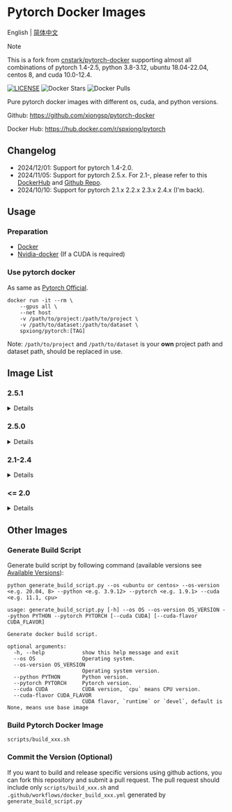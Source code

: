 # Pytorch Docker Images

English | [简体中文](README_CN.md)

[DockerHub]: https://hub.docker.com/r/spxiong/pytorch

> [!NOTE]
> This is a fork from [cnstark/pytorch-docker](https://github.com/cnstark/pytorch-docker) supporting almost all combinations of pytorch 1.4-2.5, python 3.8-3.12, ubuntu 18.04-22.04, centos 8, and cuda 10.0-12.4.

[![LICENSE](https://img.shields.io/github/license/xiongsp/pytorch-docker.svg)](https://github.com/xiongsp/pytorch-docker/blob/master/LICENSE)
![Docker Stars](https://img.shields.io/docker/stars/spxiong/pytorch?logo=docker)
![Docker Pulls](https://img.shields.io/docker/pulls/spxiong/pytorch?logo=docker)

Pure pytorch docker images with different os, cuda, and python versions.

Github: https://github.com/xiongsp/pytorch-docker

Docker Hub: https://hub.docker.com/r/spxiong/pytorch

## Changelog

* 2024/12/01: Support for pytorch 1.4-2.0.
* 2024/11/05: Support for pytorch 2.5.x. For 2.1-, please refer to this [DockerHub](https://hub.docker.com/r/cnstark/pytorch) and [Github Repo](https://github.com/cnstark/pytorch-docker).
* 2024/10/10: Support for pytorch 2.1.x 2.2.x 2.3.x 2.4.x (I'm back).

## Usage

### Preparation

* [Docker](https://docs.docker.com/engine/install/)
* [Nvidia-docker](https://docs.nvidia.com/datacenter/cloud-native/container-toolkit/overview.html) (If a CUDA is required)

### Use pytorch docker

As same as [Pytorch Official](https://github.com/pytorch/pytorch#docker-image).

```shell
docker run -it --rm \
    --gpus all \
    --net host
    -v /path/to/project:/path/to/project \
    -v /path/to/dataset:/path/to/dataset \
    spxiong/pytorch:[TAG]
```

Note: `/path/to/project` and `/path/to/dataset` is your **own** project path and dataset path, should be replaced in use.

## Image List 

<!-- Pytorch versions -->
[pytorch2.5.1]: https://img.shields.io/badge/Pytorch-2.5.1-orange?logo=pytorch
[pytorch2.5.0]: https://img.shields.io/badge/Pytorch-2.5.0-orange?logo=pytorch
[pytorch2.4.1]: https://img.shields.io/badge/Pytorch-2.4.1-orange?logo=pytorch
[pytorch2.4.0]: https://img.shields.io/badge/Pytorch-2.4.0-orange?logo=pytorch
[pytorch2.3.1]: https://img.shields.io/badge/Pytorch-2.3.1-orange?logo=pytorch
[pytorch2.3.0]: https://img.shields.io/badge/Pytorch-2.3.0-orange?logo=pytorch
[pytorch2.2.2]: https://img.shields.io/badge/Pytorch-2.2.2-orange?logo=pytorch
[pytorch2.2.1]: https://img.shields.io/badge/Pytorch-2.2.1-orange?logo=pytorch
[pytorch2.2.0]: https://img.shields.io/badge/Pytorch-2.2.0-orange?logo=pytorch
[pytorch2.1.2]: https://img.shields.io/badge/Pytorch-2.1.2-orange?logo=pytorch
[pytorch2.1.1]: https://img.shields.io/badge/Pytorch-2.1.1-orange?logo=pytorch
[pytorch2.1.0]: https://img.shields.io/badge/Pytorch-2.1.0-orange?logo=pytorch
[pytorch2.0.1]: https://img.shields.io/badge/Pytorch-2.0.1-orange?logo=pytorch
[pytorch2.0.0]: https://img.shields.io/badge/Pytorch-2.0.0-orange?logo=pytorch
[pytorch1.13.1]: https://img.shields.io/badge/Pytorch-1.13.1-orange?logo=pytorch
[pytorch1.13.0]: https://img.shields.io/badge/Pytorch-1.13.0-orange?logo=pytorch
[pytorch1.12.1]: https://img.shields.io/badge/Pytorch-1.12.1-orange?logo=pytorch
[pytorch1.12.0]: https://img.shields.io/badge/Pytorch-1.12.0-orange?logo=pytorch
[pytorch1.11.0]: https://img.shields.io/badge/Pytorch-1.11.0-orange?logo=pytorch
[pytorch1.10.2]: https://img.shields.io/badge/Pytorch-1.10.2-orange?logo=pytorch
[pytorch1.10.1]: https://img.shields.io/badge/Pytorch-1.10.1-orange?logo=pytorch
[pytorch1.10.0]: https://img.shields.io/badge/Pytorch-1.10.0-orange?logo=pytorch
[pytorch1.9.1]: https://img.shields.io/badge/Pytorch-1.9.1-orange?logo=pytorch
[pytorch1.9.0]: https://img.shields.io/badge/Pytorch-1.9.0-orange?logo=pytorch
[pytorch1.8.1]: https://img.shields.io/badge/Pytorch-1.8.1-orange?logo=pytorch
[pytorch1.8.0]: https://img.shields.io/badge/Pytorch-1.8.0-orange?logo=pytorch
[pytorch1.7.1]: https://img.shields.io/badge/Pytorch-1.7.1-orange?logo=pytorch
[pytorch1.7.0]: https://img.shields.io/badge/Pytorch-1.7.0-orange?logo=pytorch
[pytorch1.6.0]: https://img.shields.io/badge/Pytorch-1.6.0-orange?logo=pytorch
[pytorch1.5.1]: https://img.shields.io/badge/Pytorch-1.5.1-orange?logo=pytorch
[pytorch1.5.0]: https://img.shields.io/badge/Pytorch-1.5.0-orange?logo=pytorch
[pytorch1.4.0]: https://img.shields.io/badge/Pytorch-1.4.0-orange?logo=pytorch
[pytorch1.2.0]: https://img.shields.io/badge/Pytorch-1.2.0-orange?logo=pytorch

<!-- Python versions -->
[python3.12.7]: https://img.shields.io/badge/Python-3.12.7-blue?logo=python
[python3.11.10]: https://img.shields.io/badge/Python-3.11.10-blue?logo=python
[python3.10.15]: https://img.shields.io/badge/Python-3.10.15-blue?logo=python
[python3.10.11]: https://img.shields.io/badge/Python-3.10.11-blue?logo=python
[python3.9.17]: https://img.shields.io/badge/Python-3.9.17-blue?logo=python
[python3.9.16]: https://img.shields.io/badge/Python-3.9.16-blue?logo=python
[python3.9.12]: https://img.shields.io/badge/Python-3.9.12-blue?logo=python
[python3.8.13]: https://img.shields.io/badge/Python-3.8.13-blue?logo=python
[python3.8.16]: https://img.shields.io/badge/Python-3.8.16-blue?logo=python
[python3.7.13]: https://img.shields.io/badge/Python-3.7.13-blue?logo=python

<!-- OS versions -->
[ubuntu22.04]: https://img.shields.io/badge/Ubuntu-22.04-orange?logo=ubuntu
[ubuntu20.04]: https://img.shields.io/badge/Ubuntu-20.04-orange?logo=ubuntu
[ubuntu18.04]: https://img.shields.io/badge/Ubuntu-18.04-orange?logo=ubuntu
[centOS8]: https://img.shields.io/badge/CentOS-8-blue?logo=centos

<!-- CUDA versions -->
[cuda12.4-devel]: https://img.shields.io/badge/CUDA-12.4--devel-green?logo=nvidia
[cuda12.4]: https://img.shields.io/badge/CUDA-12.4-green?logo=nvidia
[cuda12.1]: https://img.shields.io/badge/CUDA-12.1-green?logo=nvidia
[cuda12.1-devel]: https://img.shields.io/badge/CUDA-12.1--devel-green?logo=nvidia
[cuda11.8]: https://img.shields.io/badge/CUDA-11.8-green?logo=nvidia
[cuda11.8-devel]: https://img.shields.io/badge/CUDA-11.8--devel-green?logo=nvidia
[cuda11.7]: https://img.shields.io/badge/CUDA-11.7-green?logo=nvidia
[cuda11.7-devel]: https://img.shields.io/badge/CUDA-11.7--devel-green?logo=nvidia
[cuda11.6]: https://img.shields.io/badge/CUDA-11.6-green?logo=nvidia
[cuda11.6-devel]: https://img.shields.io/badge/CUDA-11.6--devel-green?logo=nvidia
[cuda11.3]: https://img.shields.io/badge/CUDA-11.3-green?logo=nvidia
[cuda11.3-devel]: https://img.shields.io/badge/CUDA-11.3--devel-green?logo=nvidia
[cuda11.1]: https://img.shields.io/badge/CUDA-11.1-green?logo=nvidia
[cuda11.1-devel]: https://img.shields.io/badge/CUDA-11.1--devel-green?logo=nvidia
[cuda11.0]: https://img.shields.io/badge/CUDA-11.0-green?logo=nvidia
[cuda11.0-devel]: https://img.shields.io/badge/CUDA-11.0--devel-green?logo=nvidia
[cuda10.2]: https://img.shields.io/badge/CUDA-10.2-green?logo=nvidia
[cuda10.2-devel]: https://img.shields.io/badge/CUDA-10.2--devel-green?logo=nvidia
[cuda10.1]: https://img.shields.io/badge/CUDA-10.1-green?logo=nvidia
[cuda10.1-devel]: https://img.shields.io/badge/CUDA-10.1--devel-green?logo=nvidia
[cuda10.0]: https://img.shields.io/badge/CUDA-10.0-green?logo=nvidia
[cuda10.0-devel]: https://img.shields.io/badge/CUDA-10.0--devel-green?logo=nvidia
[cpu]: https://img.shields.io/badge/CPU-amd64-lightgray

### 2.5.1

<details>

| Image | Pull Command |
| -------------| -------------|
| ![pytorch2.5.1] ![python3.10.15] ![cpu] ![ubuntu22.04] [![](https://img.shields.io/docker/image-size/spxiong/pytorch/2.5.1-py3.10.15-ubuntu22.04)][DockerHub] | `docker pull spxiong/pytorch:2.5.1-py3.10.15-ubuntu22.04` |   
| ![pytorch2.5.1] ![python3.10.15] ![cuda12.1] ![ubuntu22.04] [![](https://img.shields.io/docker/image-size/spxiong/pytorch/2.5.1-py3.10.15-cuda12.1.0-ubuntu22.04)][DockerHub] | `docker pull spxiong/pytorch:2.5.1-py3.10.15-cuda12.1.0-ubuntu22.04` |
| ![pytorch2.5.1] ![python3.10.15] ![cuda12.1-devel] ![ubuntu22.04] [![](https://img.shields.io/docker/image-size/spxiong/pytorch/2.5.1-py3.10.15-cuda12.1.0-devel-ubuntu22.04)][DockerHub] | `docker pull spxiong/pytorch:2.5.1-py3.10.15-cuda12.1.0-devel-ubuntu22.04` |
| ![pytorch2.5.1] ![python3.10.15] ![cpu] ![ubuntu22.04] [![](https://img.shields.io/docker/image-size/spxiong/pytorch/2.5.1-py3.10.15-ubuntu22.04)][DockerHub] | `docker pull spxiong/pytorch:2.5.1-py3.10.15-ubuntu22.04` |   
| ![pytorch2.5.1] ![python3.10.15] ![cuda12.4] ![ubuntu22.04] [![](https://img.shields.io/docker/image-size/spxiong/pytorch/2.5.1-py3.10.15-cuda12.4.1-ubuntu22.04)][DockerHub] | `docker pull spxiong/pytorch:2.5.1-py3.10.15-cuda12.4.1-ubuntu22.04` |
| ![pytorch2.5.1] ![python3.10.15] ![cuda12.4-devel] ![ubuntu22.04] [![](https://img.shields.io/docker/image-size/spxiong/pytorch/2.5.1-py3.10.15-cuda12.4.1-devel-ubuntu22.04)][DockerHub] | `docker pull spxiong/pytorch:2.5.1-py3.10.15-cuda12.4.1-devel-ubuntu22.04` |
| ![pytorch2.5.1] ![python3.11.10] ![cpu] ![ubuntu22.04] [![](https://img.shields.io/docker/image-size/spxiong/pytorch/2.5.1-py3.11.10-ubuntu22.04)][DockerHub] | `docker pull spxiong/pytorch:2.5.1-py3.11.10-ubuntu22.04` |
| ![pytorch2.5.1] ![python3.11.10] ![cuda12.1] ![ubuntu22.04] [![](https://img.shields.io/docker/image-size/spxiong/pytorch/2.5.1-py3.11.10-cuda12.1.0-ubuntu22.04)][DockerHub] | `docker pull spxiong/pytorch:2.5.1-py3.11.10-cuda12.1.0-ubuntu22.04` |
| ![pytorch2.5.1] ![python3.11.10] ![cuda12.1-devel] ![ubuntu22.04] [![](https://img.shields.io/docker/image-size/spxiong/pytorch/2.5.1-py3.11.10-cuda12.1.0-devel-ubuntu22.04)][DockerHub] | `docker pull spxiong/pytorch:2.5.1-py3.11.10-cuda12.1.0-devel-ubuntu22.04` |
| ![pytorch2.5.1] ![python3.11.10] ![cpu] ![ubuntu22.04] [![](https://img.shields.io/docker/image-size/spxiong/pytorch/2.5.1-py3.11.10-ubuntu22.04)][DockerHub] | `docker pull spxiong/pytorch:2.5.1-py3.11.10-ubuntu22.04` |   
| ![pytorch2.5.1] ![python3.11.10] ![cuda12.4] ![ubuntu22.04] [![](https://img.shields.io/docker/image-size/spxiong/pytorch/2.5.1-py3.11.10-cuda12.4.1-ubuntu22.04)][DockerHub] | `docker pull spxiong/pytorch:2.5.1-py3.11.10-cuda12.4.1-ubuntu22.04` |
| ![pytorch2.5.1] ![python3.11.10] ![cuda12.4-devel] ![ubuntu22.04] [![](https://img.shields.io/docker/image-size/spxiong/pytorch/2.5.1-py3.11.10-cuda12.4.1-devel-ubuntu22.04)][DockerHub] | `docker pull spxiong/pytorch:2.5.1-py3.11.10-cuda12.4.1-devel-ubuntu22.04` |
| ![pytorch2.5.1] ![python3.12.7] ![cpu] ![ubuntu22.04] [![](https://img.shields.io/docker/image-size/spxiong/pytorch/2.5.1-py3.12.7-ubuntu22.04)][DockerHub] | `docker pull spxiong/pytorch:2.5.1-py3.12.7-ubuntu22.04` |      
| ![pytorch2.5.1] ![python3.12.7] ![cuda12.1] ![ubuntu22.04] [![](https://img.shields.io/docker/image-size/spxiong/pytorch/2.5.1-py3.12.7-cuda12.1.0-ubuntu22.04)][DockerHub] | `docker pull spxiong/pytorch:2.5.1-py3.12.7-cuda12.1.0-ubuntu22.04` |
| ![pytorch2.5.1] ![python3.12.7] ![cuda12.1-devel] ![ubuntu22.04] [![](https://img.shields.io/docker/image-size/spxiong/pytorch/2.5.1-py3.12.7-cuda12.1.0-devel-ubuntu22.04)][DockerHub] | `docker pull spxiong/pytorch:2.5.1-py3.12.7-cuda12.1.0-devel-ubuntu22.04` |
| ![pytorch2.5.1] ![python3.12.7] ![cpu] ![ubuntu22.04] [![](https://img.shields.io/docker/image-size/spxiong/pytorch/2.5.1-py3.12.7-ubuntu22.04)][DockerHub] | `docker pull spxiong/pytorch:2.5.1-py3.12.7-ubuntu22.04` |      
| ![pytorch2.5.1] ![python3.12.7] ![cuda12.4] ![ubuntu22.04] [![](https://img.shields.io/docker/image-size/spxiong/pytorch/2.5.1-py3.12.7-cuda12.4.1-ubuntu22.04)][DockerHub] | `docker pull spxiong/pytorch:2.5.1-py3.12.7-cuda12.4.1-ubuntu22.04` |
| ![pytorch2.5.1] ![python3.12.7] ![cuda12.4-devel] ![ubuntu22.04] [![](https://img.shields.io/docker/image-size/spxiong/pytorch/2.5.1-py3.12.7-cuda12.4.1-devel-ubuntu22.04)][DockerHub] | `docker pull spxiong/pytorch:2.5.1-py3.12.7-cuda12.4.1-devel-ubuntu22.04` |

</details>

### 2.5.0

<details>

| Image | Pull Command |
| -------------| -------------|
| ![pytorch2.5.0] ![python3.10.15] ![cpu] ![ubuntu22.04] [![](https://img.shields.io/docker/image-size/spxiong/pytorch/2.5.0-py3.10.15-ubuntu22.04)][DockerHub] | `docker pull spxiong/pytorch:2.5.0-py3.10.15-ubuntu22.04` |   
| ![pytorch2.5.0] ![python3.10.15] ![cuda12.1] ![ubuntu22.04] [![](https://img.shields.io/docker/image-size/spxiong/pytorch/2.5.0-py3.10.15-cuda12.1.0-ubuntu22.04)][DockerHub] | `docker pull spxiong/pytorch:2.5.0-py3.10.15-cuda12.1.0-ubuntu22.04` |
| ![pytorch2.5.0] ![python3.10.15] ![cuda12.1-devel] ![ubuntu22.04] [![](https://img.shields.io/docker/image-size/spxiong/pytorch/2.5.0-py3.10.15-cuda12.1.0-devel-ubuntu22.04)][DockerHub] | `docker pull spxiong/pytorch:2.5.0-py3.10.15-cuda12.1.0-devel-ubuntu22.04` |
| ![pytorch2.5.0] ![python3.10.15] ![cpu] ![ubuntu22.04] [![](https://img.shields.io/docker/image-size/spxiong/pytorch/2.5.0-py3.10.15-ubuntu22.04)][DockerHub] | `docker pull spxiong/pytorch:2.5.0-py3.10.15-ubuntu22.04` |   
| ![pytorch2.5.0] ![python3.10.15] ![cuda12.4] ![ubuntu22.04] [![](https://img.shields.io/docker/image-size/spxiong/pytorch/2.5.0-py3.10.15-cuda12.4.1-ubuntu22.04)][DockerHub] | `docker pull spxiong/pytorch:2.5.0-py3.10.15-cuda12.4.1-ubuntu22.04` |
| ![pytorch2.5.0] ![python3.10.15] ![cuda12.4-devel] ![ubuntu22.04] [![](https://img.shields.io/docker/image-size/spxiong/pytorch/2.5.0-py3.10.15-cuda12.4.1-devel-ubuntu22.04)][DockerHub] | `docker pull spxiong/pytorch:2.5.0-py3.10.15-cuda12.4.1-devel-ubuntu22.04` |
| ![pytorch2.5.0] ![python3.11.10] ![cpu] ![ubuntu22.04] [![](https://img.shields.io/docker/image-size/spxiong/pytorch/2.5.0-py3.11.10-ubuntu22.04)][DockerHub] | `docker pull spxiong/pytorch:2.5.0-py3.11.10-ubuntu22.04` |   
| ![pytorch2.5.0] ![python3.11.10] ![cuda12.1] ![ubuntu22.04] [![](https://img.shields.io/docker/image-size/spxiong/pytorch/2.5.0-py3.11.10-cuda12.1.0-ubuntu22.04)][DockerHub] | `docker pull spxiong/pytorch:2.5.0-py3.11.10-cuda12.1.0-ubuntu22.04` |
| ![pytorch2.5.0] ![python3.11.10] ![cuda12.1-devel] ![ubuntu22.04] [![](https://img.shields.io/docker/image-size/spxiong/pytorch/2.5.0-py3.11.10-cuda12.1.0-devel-ubuntu22.04)][DockerHub] | `docker pull spxiong/pytorch:2.5.0-py3.11.10-cuda12.1.0-devel-ubuntu22.04` |
| ![pytorch2.5.0] ![python3.11.10] ![cpu] ![ubuntu22.04] [![](https://img.shields.io/docker/image-size/spxiong/pytorch/2.5.0-py3.11.10-ubuntu22.04)][DockerHub] | `docker pull spxiong/pytorch:2.5.0-py3.11.10-ubuntu22.04` |   
| ![pytorch2.5.0] ![python3.11.10] ![cuda12.4] ![ubuntu22.04] [![](https://img.shields.io/docker/image-size/spxiong/pytorch/2.5.0-py3.11.10-cuda12.4.1-ubuntu22.04)][DockerHub] | `docker pull spxiong/pytorch:2.5.0-py3.11.10-cuda12.4.1-ubuntu22.04` |
| ![pytorch2.5.0] ![python3.11.10] ![cuda12.4-devel] ![ubuntu22.04] [![](https://img.shields.io/docker/image-size/spxiong/pytorch/2.5.0-py3.11.10-cuda12.4.1-devel-ubuntu22.04)][DockerHub] | `docker pull spxiong/pytorch:2.5.0-py3.11.10-cuda12.4.1-devel-ubuntu22.04` |
| ![pytorch2.5.0] ![python3.12.7] ![cpu] ![ubuntu22.04] [![](https://img.shields.io/docker/image-size/spxiong/pytorch/2.5.0-py3.12.7-ubuntu22.04)][DockerHub] | `docker pull spxiong/pytorch:2.5.0-py3.12.7-ubuntu22.04` |      
| ![pytorch2.5.0] ![python3.12.7] ![cuda12.1] ![ubuntu22.04] [![](https://img.shields.io/docker/image-size/spxiong/pytorch/2.5.0-py3.12.7-cuda12.1.0-ubuntu22.04)][DockerHub] | `docker pull spxiong/pytorch:2.5.0-py3.12.7-cuda12.1.0-ubuntu22.04` |
| ![pytorch2.5.0] ![python3.12.7] ![cuda12.1-devel] ![ubuntu22.04] [![](https://img.shields.io/docker/image-size/spxiong/pytorch/2.5.0-py3.12.7-cuda12.1.0-devel-ubuntu22.04)][DockerHub] | `docker pull spxiong/pytorch:2.5.0-py3.12.7-cuda12.1.0-devel-ubuntu22.04` |
| ![pytorch2.5.0] ![python3.12.7] ![cpu] ![ubuntu22.04] [![](https://img.shields.io/docker/image-size/spxiong/pytorch/2.5.0-py3.12.7-ubuntu22.04)][DockerHub] | `docker pull spxiong/pytorch:2.5.0-py3.12.7-ubuntu22.04` |      
| ![pytorch2.5.0] ![python3.12.7] ![cuda12.4] ![ubuntu22.04] [![](https://img.shields.io/docker/image-size/spxiong/pytorch/2.5.0-py3.12.7-cuda12.4.1-ubuntu22.04)][DockerHub] | `docker pull spxiong/pytorch:2.5.0-py3.12.7-cuda12.4.1-ubuntu22.04` |
| ![pytorch2.5.0] ![python3.12.7] ![cuda12.4-devel] ![ubuntu22.04] [![](https://img.shields.io/docker/image-size/spxiong/pytorch/2.5.0-py3.12.7-cuda12.4.1-devel-ubuntu22.04)][DockerHub] | `docker pull spxiong/pytorch:2.5.0-py3.12.7-cuda12.4.1-devel-ubuntu22.04` |

</details>

### 2.1-2.4
<details>

#### 2.4.1

| Image | Pull Command |
| -------------| -------------|
| ![pytorch2.4.1] ![python3.10.15] ![cuda12.1] ![ubuntu22.04] [![](https://img.shields.io/docker/image-size/spxiong/pytorch/2.4.1-py3.10.15-cuda12.1.0-ubuntu22.04)][DockerHub] | `docker pull spxiong/pytorch:2.4.1-py3.10.15-cuda12.1.0-ubuntu22.04` |
| ![pytorch2.4.1] ![python3.10.15] ![cuda12.1-devel] ![ubuntu22.04] [![](https://img.shields.io/docker/image-size/spxiong/pytorch/2.4.1-py3.10.15-cuda12.1.0-devel-ubuntu22.04)][DockerHub] | `docker pull spxiong/pytorch:2.4.1-py3.10.15-cuda12.1.0-devel-ubuntu22.04` |
| ![pytorch2.4.1] ![python3.10.15] ![cpu] ![ubuntu22.04] [![](https://img.shields.io/docker/image-size/spxiong/pytorch/2.4.1-py3.10.15-ubuntu22.04)][DockerHub] | `docker pull spxiong/pytorch:2.4.1-py3.10.15-ubuntu22.04` |

#### 2.4.0

| Image | Pull Command |
| -------------| -------------|
| ![pytorch2.4.0] ![python3.10.15] ![cuda12.1] ![ubuntu22.04] [![](https://img.shields.io/docker/image-size/spxiong/pytorch/2.4.0-py3.10.15-cuda12.1.0-ubuntu22.04)][DockerHub] | `docker pull spxiong/pytorch:2.4.0-py3.10.15-cuda12.1.0-ubuntu22.04` |
| ![pytorch2.4.0] ![python3.10.15] ![cuda12.1-devel] ![ubuntu22.04] [![](https://img.shields.io/docker/image-size/spxiong/pytorch/2.4.0-py3.10.15-cuda12.1.0-devel-ubuntu22.04)][DockerHub] | `docker pull spxiong/pytorch:2.4.0-py3.10.15-cuda12.1.0-devel-ubuntu22.04` |
| ![pytorch2.4.0] ![python3.10.15] ![cpu] ![ubuntu22.04] [![](https://img.shields.io/docker/image-size/spxiong/pytorch/2.4.0-py3.10.15-ubuntu22.04)][DockerHub] | `docker pull spxiong/pytorch:2.4.0-py3.10.15-ubuntu22.04` |

#### 2.3.1

| Image | Pull Command |
| -------------| -------------|
| ![pytorch2.3.1] ![python3.10.15] ![cuda12.1] ![ubuntu22.04] [![](https://img.shields.io/docker/image-size/spxiong/pytorch/2.3.1-py3.10.15-cuda12.1.0-ubuntu22.04)][DockerHub] | `docker pull spxiong/pytorch:2.3.1-py3.10.15-cuda12.1.0-ubuntu22.04` |
| ![pytorch2.3.1] ![python3.10.15] ![cuda12.1-devel] ![ubuntu22.04] [![](https://img.shields.io/docker/image-size/spxiong/pytorch/2.3.1-py3.10.15-cuda12.1.0-devel-ubuntu22.04)][DockerHub] | `docker pull spxiong/pytorch:2.3.1-py3.10.15-cuda12.1.0-devel-ubuntu22.04` |
| ![pytorch2.3.1] ![python3.10.15] ![cpu] ![ubuntu22.04] [![](https://img.shields.io/docker/image-size/spxiong/pytorch/2.3.1-py3.10.15-ubuntu22.04)][DockerHub] | `docker pull spxiong/pytorch:2.3.1-py3.10.15-ubuntu22.04` |

#### 2.3.0

| Image | Pull Command |
| -------------| -------------|
| ![pytorch2.3.0] ![python3.10.15] ![cuda12.1] ![ubuntu22.04] [![](https://img.shields.io/docker/image-size/spxiong/pytorch/2.3.0-py3.10.15-cuda12.1.0-ubuntu22.04)][DockerHub] | `docker pull spxiong/pytorch:2.3.0-py3.10.15-cuda12.1.0-ubuntu22.04` |
| ![pytorch2.3.0] ![python3.10.15] ![cuda12.1-devel] ![ubuntu22.04] [![](https://img.shields.io/docker/image-size/spxiong/pytorch/2.3.0-py3.10.15-cuda12.1.0-devel-ubuntu22.04)][DockerHub] | `docker pull spxiong/pytorch:2.3.0-py3.10.15-cuda12.1.0-devel-ubuntu22.04` |
| ![pytorch2.3.0] ![python3.10.15] ![cpu] ![ubuntu22.04] [![](https://img.shields.io/docker/image-size/spxiong/pytorch/2.3.0-py3.10.15-ubuntu22.04)][DockerHub] | `docker pull spxiong/pytorch:2.3.0-py3.10.15-ubuntu22.04` |

#### 2.2.2

| Image | Pull Command |
| -------------| -------------|
| ![pytorch2.2.2] ![python3.10.15] ![cuda12.1] ![ubuntu22.04] [![](https://img.shields.io/docker/image-size/spxiong/pytorch/2.2.2-py3.10.15-cuda12.1.0-ubuntu22.04)][DockerHub] | `docker pull spxiong/pytorch:2.2.2-py3.10.15-cuda12.1.0-ubuntu22.04` |
| ![pytorch2.2.2] ![python3.10.15] ![cuda12.1-devel] ![ubuntu22.04] [![](https://img.shields.io/docker/image-size/spxiong/pytorch/2.2.2-py3.10.15-cuda12.1.0-devel-ubuntu22.04)][DockerHub] | `docker pull spxiong/pytorch:2.2.2-py3.10.15-cuda12.1.0-devel-ubuntu22.04` |
| ![pytorch2.2.2] ![python3.10.15] ![cpu] ![ubuntu22.04] [![](https://img.shields.io/docker/image-size/spxiong/pytorch/2.2.2-py3.10.15-ubuntu22.04)][DockerHub] | `docker pull spxiong/pytorch:2.2.2-py3.10.15-ubuntu22.04` |

#### 2.2.1

| Image | Pull Command |
| -------------| -------------|
| ![pytorch2.2.1] ![python3.10.15] ![cuda12.1] ![ubuntu22.04] [![](https://img.shields.io/docker/image-size/spxiong/pytorch/2.2.1-py3.10.15-cuda12.1.0-ubuntu22.04)][DockerHub] | `docker pull spxiong/pytorch:2.2.1-py3.10.15-cuda12.1.0-ubuntu22.04` |
| ![pytorch2.2.1] ![python3.10.15] ![cuda12.1-devel] ![ubuntu22.04] [![](https://img.shields.io/docker/image-size/spxiong/pytorch/2.2.1-py3.10.15-cuda12.1.0-devel-ubuntu22.04)][DockerHub] | `docker pull spxiong/pytorch:2.2.1-py3.10.15-cuda12.1.0-devel-ubuntu22.04` |
| ![pytorch2.2.1] ![python3.10.15] ![cpu] ![ubuntu22.04] [![](https://img.shields.io/docker/image-size/spxiong/pytorch/2.2.1-py3.10.15-ubuntu22.04)][DockerHub] | `docker pull spxiong/pytorch:2.2.1-py3.10.15-ubuntu22.04` |

#### 2.2.0

| Image | Pull Command |
| -------------| -------------|
| ![pytorch2.2.0] ![python3.10.15] ![cuda12.1] ![ubuntu22.04] [![](https://img.shields.io/docker/image-size/spxiong/pytorch/2.2.0-py3.10.15-cuda12.1.0-ubuntu22.04)][DockerHub] | `docker pull spxiong/pytorch:2.2.0-py3.10.15-cuda12.1.0-ubuntu22.04` |
| ![pytorch2.2.0] ![python3.10.15] ![cuda12.1-devel] ![ubuntu22.04] [![](https://img.shields.io/docker/image-size/spxiong/pytorch/2.2.0-py3.10.15-cuda12.1.0-devel-ubuntu22.04)][DockerHub] | `docker pull spxiong/pytorch:2.2.0-py3.10.15-cuda12.1.0-devel-ubuntu22.04` |
| ![pytorch2.2.0] ![python3.10.15] ![cpu] ![ubuntu22.04] [![](https://img.shields.io/docker/image-size/spxiong/pytorch/2.2.0-py3.10.15-ubuntu22.04)][DockerHub] | `docker pull spxiong/pytorch:2.2.0-py3.10.15-ubuntu22.04` |

#### 2.1.2

| Image | Pull Command |
| -------------| -------------|
| ![pytorch2.1.2] ![python3.10.15] ![cuda12.1] ![ubuntu22.04] [![](https://img.shields.io/docker/image-size/spxiong/pytorch/2.1.2-py3.10.15-cuda12.1.0-ubuntu22.04)][DockerHub] | `docker pull spxiong/pytorch:2.1.2-py3.10.15-cuda12.1.0-ubuntu22.04` |
| ![pytorch2.1.2] ![python3.10.15] ![cuda12.1-devel] ![ubuntu22.04] [![](https://img.shields.io/docker/image-size/spxiong/pytorch/2.1.2-py3.10.15-cuda12.1.0-devel-ubuntu22.04)][DockerHub] | `docker pull spxiong/pytorch:2.1.2-py3.10.15-cuda12.1.0-devel-ubuntu22.04` |
| ![pytorch2.1.2] ![python3.10.15] ![cpu] ![ubuntu22.04] [![](https://img.shields.io/docker/image-size/spxiong/pytorch/2.1.2-py3.10.15-ubuntu22.04)][DockerHub] | `docker pull spxiong/pytorch:2.1.2-py3.10.15-ubuntu22.04` |

#### 2.1.1

| Image | Pull Command |
| -------------| -------------|
| ![pytorch2.1.1] ![python3.10.15] ![cuda12.1] ![ubuntu22.04] [![](https://img.shields.io/docker/image-size/spxiong/pytorch/2.1.1-py3.10.15-cuda12.1.0-ubuntu22.04)][DockerHub] | `docker pull spxiong/pytorch:2.1.1-py3.10.15-cuda12.1.0-ubuntu22.04` |
| ![pytorch2.1.1] ![python3.10.15] ![cuda12.1-devel] ![ubuntu22.04] [![](https://img.shields.io/docker/image-size/spxiong/pytorch/2.1.1-py3.10.15-cuda12.1.0-devel-ubuntu22.04)][DockerHub] | `docker pull spxiong/pytorch:2.1.1-py3.10.15-cuda12.1.0-devel-ubuntu22.04` |
| ![pytorch2.1.1] ![python3.10.15] ![cpu] ![ubuntu22.04] [![](https://img.shields.io/docker/image-size/spxiong/pytorch/2.1.1-py3.10.15-ubuntu22.04)][DockerHub] | `docker pull spxiong/pytorch:2.1.1-py3.10.15-ubuntu22.04` |

#### 2.1.0

| Image | Pull Command |
| -------------| -------------|
| ![pytorch2.1.0] ![python3.10.15] ![cuda12.1] ![ubuntu22.04] [![](https://img.shields.io/docker/image-size/spxiong/pytorch/2.1.0-py3.10.15-cuda12.1.0-ubuntu22.04)][DockerHub] | `docker pull spxiong/pytorch:2.1.0-py3.10.15-cuda12.1.0-ubuntu22.04` |
| ![pytorch2.1.0] ![python3.10.15] ![cuda12.1-devel] ![ubuntu22.04] [![](https://img.shields.io/docker/image-size/spxiong/pytorch/2.1.0-py3.10.15-cuda12.1.0-devel-ubuntu22.04)][DockerHub] | `docker pull spxiong/pytorch:2.1.0-py3.10.15-cuda12.1.0-devel-ubuntu22.04` |
| ![pytorch2.1.0] ![python3.10.15] ![cpu] ![ubuntu22.04] [![](https://img.shields.io/docker/image-size/spxiong/pytorch/2.1.0-py3.10.15-ubuntu22.04)][DockerHub] | `docker pull spxiong/pytorch:2.1.0-py3.10.15-ubuntu22.04` |

</details>

### <= 2.0
<details>

#### 2.0.1

| Image | Pull Command |
| -------------| -------------|
| ![pytorch2.0.1] ![python3.9.12] ![cpu] ![ubuntu22.04] [![](https://img.shields.io/docker/image-size/spxiong/pytorch/2.0.1-py3.9.12-ubuntu22.04)][DockerHub] | `docker pull spxiong/pytorch:2.0.1-py3.9.12-ubuntu22.04` |
| ![pytorch2.0.1] ![python3.9.12] ![cuda11.7] ![ubuntu22.04] [![](https://img.shields.io/docker/image-size/spxiong/pytorch/2.0.1-py3.9.12-cuda11.7.1-ubuntu22.04)][DockerHub] | `docker pull spxiong/pytorch:2.0.1-py3.9.12-cuda11.7.1-ubuntu22.04` |
| ![pytorch2.0.1] ![python3.9.12] ![cuda11.7-devel] ![ubuntu22.04] [![](https://img.shields.io/docker/image-size/spxiong/pytorch/2.0.1-py3.9.12-cuda11.7.1-devel-ubuntu22.04)][DockerHub] | `docker pull spxiong/pytorch:2.0.1-py3.9.12-cuda11.7.1-devel-ubuntu22.04` |
| ![pytorch2.0.1] ![python3.9.12] ![cuda11.8] ![ubuntu22.04] [![](https://img.shields.io/docker/image-size/spxiong/pytorch/2.0.1-py3.9.12-cuda11.8.0-ubuntu22.04)][DockerHub] | `docker pull spxiong/pytorch:2.0.1-py3.9.12-cuda11.8.0-ubuntu22.04` |
| ![pytorch2.0.1] ![python3.9.12] ![cuda11.8-devel] ![ubuntu22.04] [![](https://img.shields.io/docker/image-size/spxiong/pytorch/2.0.1-py3.9.12-cuda11.8.0-devel-ubuntu22.04)][DockerHub] | `docker pull spxiong/pytorch:2.0.1-py3.9.12-cuda11.8.0-devel-ubuntu22.04` |

#### 2.0.0

| Image | Pull Command |
| -------------| -------------|
| ![pytorch2.0.0] ![python3.9.12] ![cpu] ![ubuntu22.04] [![](https://img.shields.io/docker/image-size/spxiong/pytorch/2.0.0-py3.9.12-ubuntu22.04)][DockerHub] | `docker pull spxiong/pytorch:2.0.0-py3.9.12-ubuntu22.04` |
| ![pytorch2.0.0] ![python3.9.12] ![cuda11.7] ![ubuntu22.04] [![](https://img.shields.io/docker/image-size/spxiong/pytorch/2.0.0-py3.9.12-cuda11.7.1-ubuntu22.04)][DockerHub] | `docker pull spxiong/pytorch:2.0.0-py3.9.12-cuda11.7.1-ubuntu22.04` |
| ![pytorch2.0.0] ![python3.9.12] ![cuda11.7-devel] ![ubuntu22.04] [![](https://img.shields.io/docker/image-size/spxiong/pytorch/2.0.0-py3.9.12-cuda11.7.1-devel-ubuntu22.04)][DockerHub] | `docker pull spxiong/pytorch:2.0.0-py3.9.12-cuda11.7.1-devel-ubuntu22.04` |
| ![pytorch2.0.0] ![python3.9.12] ![cuda11.8] ![ubuntu22.04] [![](https://img.shields.io/docker/image-size/spxiong/pytorch/2.0.0-py3.9.12-cuda11.8.0-ubuntu22.04)][DockerHub] | `docker pull spxiong/pytorch:2.0.0-py3.9.12-cuda11.8.0-ubuntu22.04` |
| ![pytorch2.0.0] ![python3.9.12] ![cuda11.8-devel] ![ubuntu22.04] [![](https://img.shields.io/docker/image-size/spxiong/pytorch/2.0.0-py3.9.12-cuda11.8.0-devel-ubuntu22.04)][DockerHub] | `docker pull spxiong/pytorch:2.0.0-py3.9.12-cuda11.8.0-devel-ubuntu22.04` |

#### 1.13.1

| Image | Pull Command |
| -------------| -------------|
| ![pytorch1.13.1] ![python3.8.13] ![cpu] ![ubuntu20.04] [![](https://img.shields.io/docker/image-size/spxiong/pytorch/1.13.1-py3.8.13-ubuntu20.04)][DockerHub] | `docker pull spxiong/pytorch:1.13.1-py3.8.13-ubuntu20.04` |
| ![pytorch1.13.1] ![python3.8.13] ![cuda11.6] ![ubuntu20.04] [![](https://img.shields.io/docker/image-size/spxiong/pytorch/1.13.1-py3.8.13-cuda11.6.2-ubuntu20.04)][DockerHub] | `docker pull spxiong/pytorch:1.13.1-py3.8.13-cuda11.6.2-ubuntu20.04` |
| ![pytorch1.13.1] ![python3.8.13] ![cuda11.6-devel] ![ubuntu20.04] [![](https://img.shields.io/docker/image-size/spxiong/pytorch/1.13.1-py3.8.13-cuda11.6.2-devel-ubuntu20.04)][DockerHub] | `docker pull spxiong/pytorch:1.13.1-py3.8.13-cuda11.6.2-devel-ubuntu20.04` |
| ![pytorch1.13.1] ![python3.8.13] ![cuda11.7] ![ubuntu20.04] [![](https://img.shields.io/docker/image-size/spxiong/pytorch/1.13.1-py3.8.13-cuda11.7.1-ubuntu20.04)][DockerHub] | `docker pull spxiong/pytorch:1.13.1-py3.8.13-cuda11.7.1-ubuntu20.04` |
| ![pytorch1.13.1] ![python3.8.13] ![cuda11.7-devel] ![ubuntu20.04] [![](https://img.shields.io/docker/image-size/spxiong/pytorch/1.13.1-py3.8.13-cuda11.7.1-devel-ubuntu20.04)][DockerHub] | `docker pull spxiong/pytorch:1.13.1-py3.8.13-cuda11.7.1-devel-ubuntu20.04` |
| ![pytorch1.13.1] ![python3.9.12] ![cpu] ![ubuntu20.04] [![](https://img.shields.io/docker/image-size/spxiong/pytorch/1.13.1-py3.9.12-ubuntu20.04)][DockerHub] | `docker pull spxiong/pytorch:1.13.1-py3.9.12-ubuntu20.04` |
| ![pytorch1.13.1] ![python3.9.12] ![cuda11.6] ![ubuntu20.04] [![](https://img.shields.io/docker/image-size/spxiong/pytorch/1.13.1-py3.9.12-cuda11.6.2-ubuntu20.04)][DockerHub] | `docker pull spxiong/pytorch:1.13.1-py3.9.12-cuda11.6.2-ubuntu20.04` |
| ![pytorch1.13.1] ![python3.9.12] ![cuda11.6-devel] ![ubuntu20.04] [![](https://img.shields.io/docker/image-size/spxiong/pytorch/1.13.1-py3.9.12-cuda11.6.2-devel-ubuntu20.04)][DockerHub] | `docker pull spxiong/pytorch:1.13.1-py3.9.12-cuda11.6.2-devel-ubuntu20.04` |
| ![pytorch1.13.1] ![python3.9.12] ![cuda11.7] ![ubuntu20.04] [![](https://img.shields.io/docker/image-size/spxiong/pytorch/1.13.1-py3.9.12-cuda11.7.1-ubuntu20.04)][DockerHub] | `docker pull spxiong/pytorch:1.13.1-py3.9.12-cuda11.7.1-ubuntu20.04` |
| ![pytorch1.13.1] ![python3.9.12] ![cuda11.7-devel] ![ubuntu20.04] [![](https://img.shields.io/docker/image-size/spxiong/pytorch/1.13.1-py3.9.12-cuda11.7.1-devel-ubuntu20.04)][DockerHub] | `docker pull spxiong/pytorch:1.13.1-py3.9.12-cuda11.7.1-devel-ubuntu20.04` |

#### 1.13.0

| Image | Pull Command |
| -------------| -------------|
| ![pytorch1.13.0] ![python3.8.13] ![cpu] ![ubuntu20.04] [![](https://img.shields.io/docker/image-size/spxiong/pytorch/1.13.0-py3.8.13-ubuntu20.04)][DockerHub] | `docker pull spxiong/pytorch:1.13.0-py3.8.13-ubuntu20.04` |
| ![pytorch1.13.0] ![python3.8.13] ![cuda11.6] ![ubuntu20.04] [![](https://img.shields.io/docker/image-size/spxiong/pytorch/1.13.0-py3.8.13-cuda11.6.2-ubuntu20.04)][DockerHub] | `docker pull spxiong/pytorch:1.13.0-py3.8.13-cuda11.6.2-ubuntu20.04` |
| ![pytorch1.13.0] ![python3.8.13] ![cuda11.6-devel] ![ubuntu20.04] [![](https://img.shields.io/docker/image-size/spxiong/pytorch/1.13.0-py3.8.13-cuda11.6.2-devel-ubuntu20.04)][DockerHub] | `docker pull spxiong/pytorch:1.13.0-py3.8.13-cuda11.6.2-devel-ubuntu20.04` |
| ![pytorch1.13.0] ![python3.8.13] ![cuda11.7] ![ubuntu20.04] [![](https://img.shields.io/docker/image-size/spxiong/pytorch/1.13.0-py3.8.13-cuda11.7.1-ubuntu20.04)][DockerHub] | `docker pull spxiong/pytorch:1.13.0-py3.8.13-cuda11.7.1-ubuntu20.04` |
| ![pytorch1.13.0] ![python3.8.13] ![cuda11.7-devel] ![ubuntu20.04] [![](https://img.shields.io/docker/image-size/spxiong/pytorch/1.13.0-py3.8.13-cuda11.7.1-devel-ubuntu20.04)][DockerHub] | `docker pull spxiong/pytorch:1.13.0-py3.8.13-cuda11.7.1-devel-ubuntu20.04` |
| ![pytorch1.13.0] ![python3.9.12] ![cpu] ![ubuntu20.04] [![](https://img.shields.io/docker/image-size/spxiong/pytorch/1.13.0-py3.9.12-ubuntu20.04)][DockerHub] | `docker pull spxiong/pytorch:1.13.0-py3.9.12-ubuntu20.04` |
| ![pytorch1.13.0] ![python3.9.12] ![cuda11.6] ![ubuntu20.04] [![](https://img.shields.io/docker/image-size/spxiong/pytorch/1.13.0-py3.9.12-cuda11.6.2-ubuntu20.04)][DockerHub] | `docker pull spxiong/pytorch:1.13.0-py3.9.12-cuda11.6.2-ubuntu20.04` |
| ![pytorch1.13.0] ![python3.9.12] ![cuda11.6-devel] ![ubuntu20.04] [![](https://img.shields.io/docker/image-size/spxiong/pytorch/1.13.0-py3.9.12-cuda11.6.2-devel-ubuntu20.04)][DockerHub] | `docker pull spxiong/pytorch:1.13.0-py3.9.12-cuda11.6.2-devel-ubuntu20.04` |
| ![pytorch1.13.0] ![python3.9.12] ![cuda11.7] ![ubuntu20.04] [![](https://img.shields.io/docker/image-size/spxiong/pytorch/1.13.0-py3.9.12-cuda11.7.1-ubuntu20.04)][DockerHub] | `docker pull spxiong/pytorch:1.13.0-py3.9.12-cuda11.7.1-ubuntu20.04` |
| ![pytorch1.13.0] ![python3.9.12] ![cuda11.7-devel] ![ubuntu20.04] [![](https://img.shields.io/docker/image-size/spxiong/pytorch/1.13.0-py3.9.12-cuda11.7.1-devel-ubuntu20.04)][DockerHub] | `docker pull spxiong/pytorch:1.13.0-py3.9.12-cuda11.7.1-devel-ubuntu20.04` |

#### 1.12.1

| Image | Pull Command |
| -------------| -------------|
| ![pytorch1.12.1] ![python3.8.13] ![cpu] ![ubuntu20.04] [![](https://img.shields.io/docker/image-size/spxiong/pytorch/1.12.1-py3.8.13-ubuntu20.04)][DockerHub] | `docker pull spxiong/pytorch:1.12.1-py3.8.13-ubuntu20.04` |
| ![pytorch1.12.1] ![python3.8.13] ![cuda11.3] ![ubuntu20.04] [![](https://img.shields.io/docker/image-size/spxiong/pytorch/1.12.1-py3.8.13-cuda11.3.1-ubuntu20.04)][DockerHub] | `docker pull spxiong/pytorch:1.12.1-py3.8.13-cuda11.3.1-ubuntu20.04` |
| ![pytorch1.12.1] ![python3.8.13] ![cuda11.3-devel] ![ubuntu20.04] [![](https://img.shields.io/docker/image-size/spxiong/pytorch/1.12.1-py3.8.13-cuda11.3.1-devel-ubuntu20.04)][DockerHub] | `docker pull spxiong/pytorch:1.12.1-py3.8.13-cuda11.3.1-devel-ubuntu20.04` |
| ![pytorch1.12.1] ![python3.8.13] ![cuda11.6] ![ubuntu20.04] [![](https://img.shields.io/docker/image-size/spxiong/pytorch/1.12.1-py3.8.13-cuda11.6.2-ubuntu20.04)][DockerHub] | `docker pull spxiong/pytorch:1.12.1-py3.8.13-cuda11.6.2-ubuntu20.04` |
| ![pytorch1.12.1] ![python3.8.13] ![cuda11.6-devel] ![ubuntu20.04] [![](https://img.shields.io/docker/image-size/spxiong/pytorch/1.12.1-py3.8.13-cuda11.6.2-devel-ubuntu20.04)][DockerHub] | `docker pull spxiong/pytorch:1.12.1-py3.8.13-cuda11.6.2-devel-ubuntu20.04` |
| ![pytorch1.12.1] ![python3.9.12] ![cpu] ![ubuntu20.04] [![](https://img.shields.io/docker/image-size/spxiong/pytorch/1.12.1-py3.9.12-ubuntu20.04)][DockerHub] | `docker pull spxiong/pytorch:1.12.1-py3.9.12-ubuntu20.04` |
| ![pytorch1.12.1] ![python3.9.12] ![cuda11.3] ![ubuntu20.04] [![](https://img.shields.io/docker/image-size/spxiong/pytorch/1.12.1-py3.9.12-cuda11.3.1-ubuntu20.04)][DockerHub] | `docker pull spxiong/pytorch:1.12.1-py3.9.12-cuda11.3.1-ubuntu20.04` |
| ![pytorch1.12.1] ![python3.9.12] ![cuda11.3-devel] ![ubuntu20.04] [![](https://img.shields.io/docker/image-size/spxiong/pytorch/1.12.1-py3.9.12-cuda11.3.1-devel-ubuntu20.04)][DockerHub] | `docker pull spxiong/pytorch:1.12.1-py3.9.12-cuda11.3.1-devel-ubuntu20.04` |
| ![pytorch1.12.1] ![python3.9.12] ![cuda11.6] ![ubuntu20.04] [![](https://img.shields.io/docker/image-size/spxiong/pytorch/1.12.1-py3.9.12-cuda11.6.2-ubuntu20.04)][DockerHub] | `docker pull spxiong/pytorch:1.12.1-py3.9.12-cuda11.6.2-ubuntu20.04` |
| ![pytorch1.12.1] ![python3.9.12] ![cuda11.6-devel] ![ubuntu20.04] [![](https://img.shields.io/docker/image-size/spxiong/pytorch/1.12.1-py3.9.12-cuda11.6.2-devel-ubuntu20.04)][DockerHub] | `docker pull spxiong/pytorch:1.12.1-py3.9.12-cuda11.6.2-devel-ubuntu20.04` |

#### 1.12.0

| Image | Pull Command |
| -------------| -------------|
| ![pytorch1.12.0] ![python3.8.13] ![cpu] ![ubuntu20.04] [![](https://img.shields.io/docker/image-size/spxiong/pytorch/1.12.0-py3.8.13-ubuntu20.04)][DockerHub] | `docker pull spxiong/pytorch:1.12.0-py3.8.13-ubuntu20.04` |
| ![pytorch1.12.0] ![python3.8.13] ![cuda11.3] ![ubuntu20.04] [![](https://img.shields.io/docker/image-size/spxiong/pytorch/1.12.0-py3.8.13-cuda11.3.1-ubuntu20.04)][DockerHub] | `docker pull spxiong/pytorch:1.12.0-py3.8.13-cuda11.3.1-ubuntu20.04` |
| ![pytorch1.12.0] ![python3.8.13] ![cuda11.3-devel] ![ubuntu20.04] [![](https://img.shields.io/docker/image-size/spxiong/pytorch/1.12.0-py3.8.13-cuda11.3.1-devel-ubuntu20.04)][DockerHub] | `docker pull spxiong/pytorch:1.12.0-py3.8.13-cuda11.3.1-devel-ubuntu20.04` |
| ![pytorch1.12.0] ![python3.8.13] ![cuda11.6] ![ubuntu20.04] [![](https://img.shields.io/docker/image-size/spxiong/pytorch/1.12.0-py3.8.13-cuda11.6.2-ubuntu20.04)][DockerHub] | `docker pull spxiong/pytorch:1.12.0-py3.8.13-cuda11.6.2-ubuntu20.04` |
| ![pytorch1.12.0] ![python3.8.13] ![cuda11.6-devel] ![ubuntu20.04] [![](https://img.shields.io/docker/image-size/spxiong/pytorch/1.12.0-py3.8.13-cuda11.6.2-devel-ubuntu20.04)][DockerHub] | `docker pull spxiong/pytorch:1.12.0-py3.8.13-cuda11.6.2-devel-ubuntu20.04` |
| ![pytorch1.12.0] ![python3.9.12] ![cpu] ![ubuntu20.04] [![](https://img.shields.io/docker/image-size/spxiong/pytorch/1.12.0-py3.9.12-ubuntu20.04)][DockerHub] | `docker pull spxiong/pytorch:1.12.0-py3.9.12-ubuntu20.04` |
| ![pytorch1.12.0] ![python3.9.12] ![cuda11.3] ![ubuntu20.04] [![](https://img.shields.io/docker/image-size/spxiong/pytorch/1.12.0-py3.9.12-cuda11.3.1-ubuntu20.04)][DockerHub] | `docker pull spxiong/pytorch:1.12.0-py3.9.12-cuda11.3.1-ubuntu20.04` |
| ![pytorch1.12.0] ![python3.9.12] ![cuda11.3-devel] ![ubuntu20.04] [![](https://img.shields.io/docker/image-size/spxiong/pytorch/1.12.0-py3.9.12-cuda11.3.1-devel-ubuntu20.04)][DockerHub] | `docker pull spxiong/pytorch:1.12.0-py3.9.12-cuda11.3.1-devel-ubuntu20.04` |
| ![pytorch1.12.0] ![python3.9.12] ![cuda11.6] ![ubuntu20.04] [![](https://img.shields.io/docker/image-size/spxiong/pytorch/1.12.0-py3.9.12-cuda11.6.2-ubuntu20.04)][DockerHub] | `docker pull spxiong/pytorch:1.12.0-py3.9.12-cuda11.6.2-ubuntu20.04` |
| ![pytorch1.12.0] ![python3.9.12] ![cuda11.6-devel] ![ubuntu20.04] [![](https://img.shields.io/docker/image-size/spxiong/pytorch/1.12.0-py3.9.12-cuda11.6.2-devel-ubuntu20.04)][DockerHub] | `docker pull spxiong/pytorch:1.12.0-py3.9.12-cuda11.6.2-devel-ubuntu20.04` |

#### 1.11.0

| Image | Pull Command |
| -------------| -------------|
| ![pytorch1.11.0] ![python3.8.13] ![cpu] ![ubuntu20.04] [![](https://img.shields.io/docker/image-size/spxiong/pytorch/1.11.0-py3.8.13-ubuntu20.04)][DockerHub] | `docker pull spxiong/pytorch:1.11.0-py3.8.13-ubuntu20.04` |
| ![pytorch1.11.0] ![python3.8.13] ![cuda11.3] ![ubuntu20.04] [![](https://img.shields.io/docker/image-size/spxiong/pytorch/1.11.0-py3.8.13-cuda11.3.1-ubuntu20.04)][DockerHub] | `docker pull spxiong/pytorch:1.11.0-py3.8.13-cuda11.3.1-ubuntu20.04` |
| ![pytorch1.11.0] ![python3.8.13] ![cuda11.3-devel] ![ubuntu20.04] [![](https://img.shields.io/docker/image-size/spxiong/pytorch/1.11.0-py3.8.13-cuda11.3.1-devel-ubuntu20.04)][DockerHub] | `docker pull spxiong/pytorch:1.11.0-py3.8.13-cuda11.3.1-devel-ubuntu20.04` |
| ![pytorch1.11.0] ![python3.9.12] ![cpu] ![ubuntu20.04] [![](https://img.shields.io/docker/image-size/spxiong/pytorch/1.11.0-py3.9.12-ubuntu20.04)][DockerHub] | `docker pull spxiong/pytorch:1.11.0-py3.9.12-ubuntu20.04` |
| ![pytorch1.11.0] ![python3.9.12] ![cuda11.3] ![ubuntu20.04] [![](https://img.shields.io/docker/image-size/spxiong/pytorch/1.11.0-py3.9.12-cuda11.3.1-ubuntu20.04)][DockerHub] | `docker pull spxiong/pytorch:1.11.0-py3.9.12-cuda11.3.1-ubuntu20.04` |
| ![pytorch1.11.0] ![python3.9.12] ![cuda11.3-devel] ![ubuntu20.04] [![](https://img.shields.io/docker/image-size/spxiong/pytorch/1.11.0-py3.9.12-cuda11.3.1-devel-ubuntu20.04)][DockerHub] | `docker pull spxiong/pytorch:1.11.0-py3.9.12-cuda11.3.1-devel-ubuntu20.04` |

#### 1.10.2

| Image | Pull Command |
| -------------| -------------|
| ![pytorch1.10.2] ![python3.8.13] ![cpu] ![ubuntu20.04] [![](https://img.shields.io/docker/image-size/spxiong/pytorch/1.10.2-py3.8.13-ubuntu20.04)][DockerHub] | `docker pull spxiong/pytorch:1.10.2-py3.8.13-ubuntu20.04` |
| ![pytorch1.10.2] ![python3.8.13] ![cuda11.3] ![ubuntu20.04] [![](https://img.shields.io/docker/image-size/spxiong/pytorch/1.10.2-py3.8.13-cuda11.3.1-ubuntu20.04)][DockerHub] | `docker pull spxiong/pytorch:1.10.2-py3.8.13-cuda11.3.1-ubuntu20.04` |
| ![pytorch1.10.2] ![python3.8.13] ![cuda11.3-devel] ![ubuntu20.04] [![](https://img.shields.io/docker/image-size/spxiong/pytorch/1.10.2-py3.8.13-cuda11.3.1-devel-ubuntu20.04)][DockerHub] | `docker pull spxiong/pytorch:1.10.2-py3.8.13-cuda11.3.1-devel-ubuntu20.04` |
| ![pytorch1.10.2] ![python3.9.12] ![cpu] ![ubuntu20.04] [![](https://img.shields.io/docker/image-size/spxiong/pytorch/1.10.2-py3.9.12-ubuntu20.04)][DockerHub] | `docker pull spxiong/pytorch:1.10.2-py3.9.12-ubuntu20.04` |
| ![pytorch1.10.2] ![python3.9.12] ![cuda11.3] ![ubuntu20.04] [![](https://img.shields.io/docker/image-size/spxiong/pytorch/1.10.2-py3.9.12-cuda11.3.1-ubuntu20.04)][DockerHub] | `docker pull spxiong/pytorch:1.10.2-py3.9.12-cuda11.3.1-ubuntu20.04` |
| ![pytorch1.10.2] ![python3.9.12] ![cuda11.3-devel] ![ubuntu20.04] [![](https://img.shields.io/docker/image-size/spxiong/pytorch/1.10.2-py3.9.12-cuda11.3.1-devel-ubuntu20.04)][DockerHub] | `docker pull spxiong/pytorch:1.10.2-py3.9.12-cuda11.3.1-devel-ubuntu20.04` |

#### 1.10.1

| Image | Pull Command |
| -------------| -------------|
| ![pytorch1.10.1] ![python3.8.13] ![cpu] ![ubuntu20.04] [![](https://img.shields.io/docker/image-size/spxiong/pytorch/1.10.1-py3.8.13-ubuntu20.04)][DockerHub] | `docker pull spxiong/pytorch:1.10.1-py3.8.13-ubuntu20.04` |
| ![pytorch1.10.1] ![python3.8.13] ![cuda11.1] ![ubuntu20.04] [![](https://img.shields.io/docker/image-size/spxiong/pytorch/1.10.1-py3.8.13-cuda11.1.1-ubuntu20.04)][DockerHub] | `docker pull spxiong/pytorch:1.10.1-py3.8.13-cuda11.1.1-ubuntu20.04` |
| ![pytorch1.10.1] ![python3.8.13] ![cuda11.1-devel] ![ubuntu20.04] [![](https://img.shields.io/docker/image-size/spxiong/pytorch/1.10.1-py3.8.13-cuda11.1.1-devel-ubuntu20.04)][DockerHub] | `docker pull spxiong/pytorch:1.10.1-py3.8.13-cuda11.1.1-devel-ubuntu20.04` |
| ![pytorch1.10.1] ![python3.9.12] ![cpu] ![ubuntu20.04] [![](https://img.shields.io/docker/image-size/spxiong/pytorch/1.10.1-py3.9.12-ubuntu20.04)][DockerHub] | `docker pull spxiong/pytorch:1.10.1-py3.9.12-ubuntu20.04` |
| ![pytorch1.10.1] ![python3.9.12] ![cuda11.1] ![ubuntu20.04] [![](https://img.shields.io/docker/image-size/spxiong/pytorch/1.10.1-py3.9.12-cuda11.1.1-ubuntu20.04)][DockerHub] | `docker pull spxiong/pytorch:1.10.1-py3.9.12-cuda11.1.1-ubuntu20.04` |
| ![pytorch1.10.1] ![python3.9.12] ![cuda11.1-devel] ![ubuntu20.04] [![](https://img.shields.io/docker/image-size/spxiong/pytorch/1.10.1-py3.9.12-cuda11.1.1-devel-ubuntu20.04)][DockerHub] | `docker pull spxiong/pytorch:1.10.1-py3.9.12-cuda11.1.1-devel-ubuntu20.04` |

#### 1.10.0

| Image | Pull Command |
| -------------| -------------|
| ![pytorch1.10.0] ![python3.8.13] ![cpu] ![ubuntu20.04] [![](https://img.shields.io/docker/image-size/spxiong/pytorch/1.10.0-py3.8.13-ubuntu20.04)][DockerHub] | `docker pull spxiong/pytorch:1.10.0-py3.8.13-ubuntu20.04` |
| ![pytorch1.10.0] ![python3.8.13] ![cuda11.1] ![ubuntu20.04] [![](https://img.shields.io/docker/image-size/spxiong/pytorch/1.10.0-py3.8.13-cuda11.1.1-ubuntu20.04)][DockerHub] | `docker pull spxiong/pytorch:1.10.0-py3.8.13-cuda11.1.1-ubuntu20.04` |
| ![pytorch1.10.0] ![python3.8.13] ![cuda11.1-devel] ![ubuntu20.04] [![](https://img.shields.io/docker/image-size/spxiong/pytorch/1.10.0-py3.8.13-cuda11.1.1-devel-ubuntu20.04)][DockerHub] | `docker pull spxiong/pytorch:1.10.0-py3.8.13-cuda11.1.1-devel-ubuntu20.04` |
| ![pytorch1.10.0] ![python3.9.12] ![cpu] ![ubuntu20.04] [![](https://img.shields.io/docker/image-size/spxiong/pytorch/1.10.0-py3.9.12-ubuntu20.04)][DockerHub] | `docker pull spxiong/pytorch:1.10.0-py3.9.12-ubuntu20.04` |
| ![pytorch1.10.0] ![python3.9.12] ![cuda11.1] ![ubuntu20.04] [![](https://img.shields.io/docker/image-size/spxiong/pytorch/1.10.0-py3.9.12-cuda11.1.1-ubuntu20.04)][DockerHub] | `docker pull spxiong/pytorch:1.10.0-py3.9.12-cuda11.1.1-ubuntu20.04` |
| ![pytorch1.10.0] ![python3.9.12] ![cuda11.1-devel] ![ubuntu20.04] [![](https://img.shields.io/docker/image-size/spxiong/pytorch/1.10.0-py3.9.12-cuda11.1.1-devel-ubuntu20.04)][DockerHub] | `docker pull spxiong/pytorch:1.10.0-py3.9.12-cuda11.1.1-devel-ubuntu20.04` |

#### 1.9.1

| Image | Pull Command |
| -------------| -------------|
| ![pytorch1.9.1] ![python3.8.13] ![cpu] ![ubuntu20.04] [![](https://img.shields.io/docker/image-size/spxiong/pytorch/1.9.1-py3.8.13-ubuntu20.04)][DockerHub] | `docker pull spxiong/pytorch:1.9.1-py3.8.13-ubuntu20.04` |
| ![pytorch1.9.1] ![python3.8.13] ![cuda11.1] ![ubuntu20.04] [![](https://img.shields.io/docker/image-size/spxiong/pytorch/1.9.1-py3.8.13-cuda11.1.1-ubuntu20.04)][DockerHub] | `docker pull spxiong/pytorch:1.9.1-py3.8.13-cuda11.1.1-ubuntu20.04` |
| ![pytorch1.9.1] ![python3.8.13] ![cuda11.1-devel] ![ubuntu20.04] [![](https://img.shields.io/docker/image-size/spxiong/pytorch/1.9.1-py3.8.13-cuda11.1.1-devel-ubuntu20.04)][DockerHub] | `docker pull spxiong/pytorch:1.9.1-py3.8.13-cuda11.1.1-devel-ubuntu20.04` |
| ![pytorch1.9.1] ![python3.9.12] ![cpu] ![ubuntu20.04] [![](https://img.shields.io/docker/image-size/spxiong/pytorch/1.9.1-py3.9.12-ubuntu20.04)][DockerHub] | `docker pull spxiong/pytorch:1.9.1-py3.9.12-ubuntu20.04` |
| ![pytorch1.9.1] ![python3.9.12] ![cuda11.1] ![ubuntu20.04] [![](https://img.shields.io/docker/image-size/spxiong/pytorch/1.9.1-py3.9.12-cuda11.1.1-ubuntu20.04)][DockerHub] | `docker pull spxiong/pytorch:1.9.1-py3.9.12-cuda11.1.1-ubuntu20.04` |
| ![pytorch1.9.1] ![python3.9.12] ![cuda11.1-devel] ![ubuntu20.04] [![](https://img.shields.io/docker/image-size/spxiong/pytorch/1.9.1-py3.9.12-cuda11.1.1-devel-ubuntu20.04)][DockerHub] | `docker pull spxiong/pytorch:1.9.1-py3.9.12-cuda11.1.1-devel-ubuntu20.04` |

#### 1.9.0

| Image | Pull Command |
| -------------| -------------|
| ![pytorch1.9.0] ![python3.8.13] ![cpu] ![ubuntu20.04] [![](https://img.shields.io/docker/image-size/spxiong/pytorch/1.9.0-py3.8.13-ubuntu20.04)][DockerHub] | `docker pull spxiong/pytorch:1.9.0-py3.8.13-ubuntu20.04` |
| ![pytorch1.9.0] ![python3.8.13] ![cuda11.1] ![ubuntu20.04] [![](https://img.shields.io/docker/image-size/spxiong/pytorch/1.9.0-py3.8.13-cuda11.1.1-ubuntu20.04)][DockerHub] | `docker pull spxiong/pytorch:1.9.0-py3.8.13-cuda11.1.1-ubuntu20.04` |
| ![pytorch1.9.0] ![python3.8.13] ![cuda11.1-devel] ![ubuntu20.04] [![](https://img.shields.io/docker/image-size/spxiong/pytorch/1.9.0-py3.8.13-cuda11.1.1-devel-ubuntu20.04)][DockerHub] | `docker pull spxiong/pytorch:1.9.0-py3.8.13-cuda11.1.1-devel-ubuntu20.04` |
| ![pytorch1.9.0] ![python3.9.12] ![cpu] ![ubuntu20.04] [![](https://img.shields.io/docker/image-size/spxiong/pytorch/1.9.0-py3.9.12-ubuntu20.04)][DockerHub] | `docker pull spxiong/pytorch:1.9.0-py3.9.12-ubuntu20.04` |
| ![pytorch1.9.0] ![python3.9.12] ![cuda11.1] ![ubuntu20.04] [![](https://img.shields.io/docker/image-size/spxiong/pytorch/1.9.0-py3.9.12-cuda11.1.1-ubuntu20.04)][DockerHub] | `docker pull spxiong/pytorch:1.9.0-py3.9.12-cuda11.1.1-ubuntu20.04` |
| ![pytorch1.9.0] ![python3.9.12] ![cuda11.1-devel] ![ubuntu20.04] [![](https://img.shields.io/docker/image-size/spxiong/pytorch/1.9.0-py3.9.12-cuda11.1.1-devel-ubuntu20.04)][DockerHub] | `docker pull spxiong/pytorch:1.9.0-py3.9.12-cuda11.1.1-devel-ubuntu20.04` |

#### 1.8.1

| Image | Pull Command |
| -------------| -------------|
| ![pytorch1.8.1] ![python3.8.13] ![cpu] ![ubuntu20.04] [![](https://img.shields.io/docker/image-size/spxiong/pytorch/1.8.1-py3.8.13-ubuntu20.04)][DockerHub] | `docker pull spxiong/pytorch:1.8.1-py3.8.13-ubuntu20.04` |
| ![pytorch1.8.1] ![python3.8.13] ![cuda11.1] ![ubuntu20.04] [![](https://img.shields.io/docker/image-size/spxiong/pytorch/1.8.1-py3.8.13-cuda11.1.1-ubuntu20.04)][DockerHub] | `docker pull spxiong/pytorch:1.8.1-py3.8.13-cuda11.1.1-ubuntu20.04` |
| ![pytorch1.8.1] ![python3.8.13] ![cuda11.1-devel] ![ubuntu20.04] [![](https://img.shields.io/docker/image-size/spxiong/pytorch/1.8.1-py3.8.13-cuda11.1.1-devel-ubuntu20.04)][DockerHub] | `docker pull spxiong/pytorch:1.8.1-py3.8.13-cuda11.1.1-devel-ubuntu20.04` |
| ![pytorch1.8.1] ![python3.9.12] ![cpu] ![ubuntu20.04] [![](https://img.shields.io/docker/image-size/spxiong/pytorch/1.8.1-py3.9.12-ubuntu20.04)][DockerHub] | `docker pull spxiong/pytorch:1.8.1-py3.9.12-ubuntu20.04` |
| ![pytorch1.8.1] ![python3.9.12] ![cuda11.1] ![ubuntu20.04] [![](https://img.shields.io/docker/image-size/spxiong/pytorch/1.8.1-py3.9.12-cuda11.1.1-ubuntu20.04)][DockerHub] | `docker pull spxiong/pytorch:1.8.1-py3.9.12-cuda11.1.1-ubuntu20.04` |
| ![pytorch1.8.1] ![python3.9.12] ![cuda11.1-devel] ![ubuntu20.04] [![](https://img.shields.io/docker/image-size/spxiong/pytorch/1.8.1-py3.9.12-cuda11.1.1-devel-ubuntu20.04)][DockerHub] | `docker pull spxiong/pytorch:1.8.1-py3.9.12-cuda11.1.1-devel-ubuntu20.04` |

#### 1.8.0

| Image | Pull Command |
| -------------| -------------|
| ![pytorch1.8.0] ![python3.8.13] ![cpu] ![ubuntu20.04] [![](https://img.shields.io/docker/image-size/spxiong/pytorch/1.8.0-py3.8.13-ubuntu20.04)][DockerHub] | `docker pull spxiong/pytorch:1.8.0-py3.8.13-ubuntu20.04` |
| ![pytorch1.8.0] ![python3.8.13] ![cuda11.1] ![ubuntu20.04] [![](https://img.shields.io/docker/image-size/spxiong/pytorch/1.8.0-py3.8.13-cuda11.1.1-ubuntu20.04)][DockerHub] | `docker pull spxiong/pytorch:1.8.0-py3.8.13-cuda11.1.1-ubuntu20.04` |
| ![pytorch1.8.0] ![python3.8.13] ![cuda11.1-devel] ![ubuntu20.04] [![](https://img.shields.io/docker/image-size/spxiong/pytorch/1.8.0-py3.8.13-cuda11.1.1-devel-ubuntu20.04)][DockerHub] | `docker pull spxiong/pytorch:1.8.0-py3.8.13-cuda11.1.1-devel-ubuntu20.04` |
| ![pytorch1.8.0] ![python3.9.12] ![cpu] ![ubuntu20.04] [![](https://img.shields.io/docker/image-size/spxiong/pytorch/1.8.0-py3.9.12-ubuntu20.04)][DockerHub] | `docker pull spxiong/pytorch:1.8.0-py3.9.12-ubuntu20.04` |
| ![pytorch1.8.0] ![python3.9.12] ![cuda11.1] ![ubuntu20.04] [![](https://img.shields.io/docker/image-size/spxiong/pytorch/1.8.0-py3.9.12-cuda11.1.1-ubuntu20.04)][DockerHub] | `docker pull spxiong/pytorch:1.8.0-py3.9.12-cuda11.1.1-ubuntu20.04` |
| ![pytorch1.8.0] ![python3.9.12] ![cuda11.1-devel] ![ubuntu20.04] [![](https://img.shields.io/docker/image-size/spxiong/pytorch/1.8.0-py3.9.12-cuda11.1.1-devel-ubuntu20.04)][DockerHub] | `docker pull spxiong/pytorch:1.8.0-py3.9.12-cuda11.1.1-devel-ubuntu20.04` |

#### 1.7.1

| Image | Pull Command |
| -------------| -------------|
| ![pytorch1.7.1] ![python3.8.13] ![cpu] ![ubuntu18.04] [![](https://img.shields.io/docker/image-size/spxiong/pytorch/1.7.1-py3.8.13-ubuntu18.04)][DockerHub] | `docker pull spxiong/pytorch:1.7.1-py3.8.13-ubuntu18.04` |
| ![pytorch1.7.1] ![python3.8.13] ![cuda10.1] ![ubuntu18.04] [![](https://img.shields.io/docker/image-size/spxiong/pytorch/1.7.1-py3.8.13-cuda10.1-ubuntu18.04)][DockerHub] | `docker pull spxiong/pytorch:1.7.1-py3.8.13-cuda10.1-ubuntu18.04` |
| ![pytorch1.7.1] ![python3.8.13] ![cuda10.1-devel] ![ubuntu18.04] [![](https://img.shields.io/docker/image-size/spxiong/pytorch/1.7.1-py3.8.13-cuda10.1-devel-ubuntu18.04)][DockerHub] | `docker pull spxiong/pytorch:1.7.1-py3.8.13-cuda10.1-devel-ubuntu18.04` |
| ![pytorch1.7.1] ![python3.8.13] ![cuda10.2] ![ubuntu18.04] [![](https://img.shields.io/docker/image-size/spxiong/pytorch/1.7.1-py3.8.13-cuda10.2-ubuntu18.04)][DockerHub] | `docker pull spxiong/pytorch:1.7.1-py3.8.13-cuda10.2-ubuntu18.04` |
| ![pytorch1.7.1] ![python3.8.13] ![cuda10.2-devel] ![ubuntu18.04] [![](https://img.shields.io/docker/image-size/spxiong/pytorch/1.7.1-py3.8.13-cuda10.2-devel-ubuntu18.04)][DockerHub] | `docker pull spxiong/pytorch:1.7.1-py3.8.13-cuda10.2-devel-ubuntu18.04` |
| ![pytorch1.7.1] ![python3.8.13] ![cuda11.0] ![ubuntu18.04] [![](https://img.shields.io/docker/image-size/spxiong/pytorch/1.7.1-py3.8.13-cuda11.0.3-ubuntu18.04)][DockerHub] | `docker pull spxiong/pytorch:1.7.1-py3.8.13-cuda11.0.3-ubuntu18.04` |
| ![pytorch1.7.1] ![python3.8.13] ![cuda11.0-devel] ![ubuntu18.04] [![](https://img.shields.io/docker/image-size/spxiong/pytorch/1.7.1-py3.8.13-cuda11.0.3-devel-ubuntu18.04)][DockerHub] | `docker pull spxiong/pytorch:1.7.1-py3.8.13-cuda11.0.3-devel-ubuntu18.04` |
| ![pytorch1.7.1] ![python3.9.12] ![cpu] ![ubuntu18.04] [![](https://img.shields.io/docker/image-size/spxiong/pytorch/1.7.1-py3.9.12-ubuntu18.04)][DockerHub] | `docker pull spxiong/pytorch:1.7.1-py3.9.12-ubuntu18.04` |
| ![pytorch1.7.1] ![python3.9.12] ![cuda10.1] ![ubuntu18.04] [![](https://img.shields.io/docker/image-size/spxiong/pytorch/1.7.1-py3.9.12-cuda10.1-ubuntu18.04)][DockerHub] | `docker pull spxiong/pytorch:1.7.1-py3.9.12-cuda10.1-ubuntu18.04` |
| ![pytorch1.7.1] ![python3.9.12] ![cuda10.1-devel] ![ubuntu18.04] [![](https://img.shields.io/docker/image-size/spxiong/pytorch/1.7.1-py3.9.12-cuda10.1-devel-ubuntu18.04)][DockerHub] | `docker pull spxiong/pytorch:1.7.1-py3.9.12-cuda10.1-devel-ubuntu18.04` |
| ![pytorch1.7.1] ![python3.9.12] ![cuda10.2] ![ubuntu18.04] [![](https://img.shields.io/docker/image-size/spxiong/pytorch/1.7.1-py3.9.12-cuda10.2-ubuntu18.04)][DockerHub] | `docker pull spxiong/pytorch:1.7.1-py3.9.12-cuda10.2-ubuntu18.04` |
| ![pytorch1.7.1] ![python3.9.12] ![cuda10.2-devel] ![ubuntu18.04] [![](https://img.shields.io/docker/image-size/spxiong/pytorch/1.7.1-py3.9.12-cuda10.2-devel-ubuntu18.04)][DockerHub] | `docker pull spxiong/pytorch:1.7.1-py3.9.12-cuda10.2-devel-ubuntu18.04` |
| ![pytorch1.7.1] ![python3.9.12] ![cuda11.0] ![ubuntu18.04] [![](https://img.shields.io/docker/image-size/spxiong/pytorch/1.7.1-py3.9.12-cuda11.0.3-ubuntu18.04)][DockerHub] | `docker pull spxiong/pytorch:1.7.1-py3.9.12-cuda11.0.3-ubuntu18.04` |
| ![pytorch1.7.1] ![python3.9.12] ![cuda11.0-devel] ![ubuntu18.04] [![](https://img.shields.io/docker/image-size/spxiong/pytorch/1.7.1-py3.9.12-cuda11.0.3-devel-ubuntu18.04)][DockerHub] | `docker pull spxiong/pytorch:1.7.1-py3.9.12-cuda11.0.3-devel-ubuntu18.04` |

#### 1.7.0

| Image | Pull Command |
| -------------| -------------|
| ![pytorch1.7.0] ![python3.8.13] ![cpu] ![ubuntu18.04] [![](https://img.shields.io/docker/image-size/spxiong/pytorch/1.7.0-py3.8.13-ubuntu18.04)][DockerHub] | `docker pull spxiong/pytorch:1.7.0-py3.8.13-ubuntu18.04` |
| ![pytorch1.7.0] ![python3.8.13] ![cuda10.1] ![ubuntu18.04] [![](https://img.shields.io/docker/image-size/spxiong/pytorch/1.7.0-py3.8.13-cuda10.1-ubuntu18.04)][DockerHub] | `docker pull spxiong/pytorch:1.7.0-py3.8.13-cuda10.1-ubuntu18.04` |
| ![pytorch1.7.0] ![python3.8.13] ![cuda10.1-devel] ![ubuntu18.04] [![](https://img.shields.io/docker/image-size/spxiong/pytorch/1.7.0-py3.8.13-cuda10.1-devel-ubuntu18.04)][DockerHub] | `docker pull spxiong/pytorch:1.7.0-py3.8.13-cuda10.1-devel-ubuntu18.04` |
| ![pytorch1.7.0] ![python3.8.13] ![cuda10.2] ![ubuntu18.04] [![](https://img.shields.io/docker/image-size/spxiong/pytorch/1.7.0-py3.8.13-cuda10.2-ubuntu18.04)][DockerHub] | `docker pull spxiong/pytorch:1.7.0-py3.8.13-cuda10.2-ubuntu18.04` |
| ![pytorch1.7.0] ![python3.8.13] ![cuda10.2-devel] ![ubuntu18.04] [![](https://img.shields.io/docker/image-size/spxiong/pytorch/1.7.0-py3.8.13-cuda10.2-devel-ubuntu18.04)][DockerHub] | `docker pull spxiong/pytorch:1.7.0-py3.8.13-cuda10.2-devel-ubuntu18.04` |
| ![pytorch1.7.0] ![python3.8.13] ![cuda11.0] ![ubuntu18.04] [![](https://img.shields.io/docker/image-size/spxiong/pytorch/1.7.0-py3.8.13-cuda11.0.3-ubuntu18.04)][DockerHub] | `docker pull spxiong/pytorch:1.7.0-py3.8.13-cuda11.0.3-ubuntu18.04` |
| ![pytorch1.7.0] ![python3.8.13] ![cuda11.0-devel] ![ubuntu18.04] [![](https://img.shields.io/docker/image-size/spxiong/pytorch/1.7.0-py3.8.13-cuda11.0.3-devel-ubuntu18.04)][DockerHub] | `docker pull spxiong/pytorch:1.7.0-py3.8.13-cuda11.0.3-devel-ubuntu18.04` |

#### 1.6.0

| Image | Pull Command |
| -------------| -------------|
| ![pytorch1.6.0] ![python3.8.13] ![cpu] ![ubuntu18.04] [![](https://img.shields.io/docker/image-size/spxiong/pytorch/1.6.0-py3.8.13-ubuntu18.04)][DockerHub] | `docker pull spxiong/pytorch:1.6.0-py3.8.13-ubuntu18.04` |
| ![pytorch1.6.0] ![python3.8.13] ![cuda10.1] ![ubuntu18.04] [![](https://img.shields.io/docker/image-size/spxiong/pytorch/1.6.0-py3.8.13-cuda10.1-ubuntu18.04)][DockerHub] | `docker pull spxiong/pytorch:1.6.0-py3.8.13-cuda10.1-ubuntu18.04` |
| ![pytorch1.6.0] ![python3.8.13] ![cuda10.1-devel] ![ubuntu18.04] [![](https://img.shields.io/docker/image-size/spxiong/pytorch/1.6.0-py3.8.13-cuda10.1-devel-ubuntu18.04)][DockerHub] | `docker pull spxiong/pytorch:1.6.0-py3.8.13-cuda10.1-devel-ubuntu18.04` |
| ![pytorch1.6.0] ![python3.8.13] ![cuda10.2] ![ubuntu18.04] [![](https://img.shields.io/docker/image-size/spxiong/pytorch/1.6.0-py3.8.13-cuda10.2-ubuntu18.04)][DockerHub] | `docker pull spxiong/pytorch:1.6.0-py3.8.13-cuda10.2-ubuntu18.04` |
| ![pytorch1.6.0] ![python3.8.13] ![cuda10.2-devel] ![ubuntu18.04] [![](https://img.shields.io/docker/image-size/spxiong/pytorch/1.6.0-py3.8.13-cuda10.2-devel-ubuntu18.04)][DockerHub] | `docker pull spxiong/pytorch:1.6.0-py3.8.13-cuda10.2-devel-ubuntu18.04` |

#### 1.5.1

| Image | Pull Command |
| -------------| -------------|
| ![pytorch1.5.1] ![python3.8.13] ![cpu] ![ubuntu18.04] [![](https://img.shields.io/docker/image-size/spxiong/pytorch/1.5.1-py3.8.13-ubuntu18.04)][DockerHub] | `docker pull spxiong/pytorch:1.5.1-py3.8.13-ubuntu18.04` |
| ![pytorch1.5.1] ![python3.8.13] ![cuda10.1] ![ubuntu18.04] [![](https://img.shields.io/docker/image-size/spxiong/pytorch/1.5.1-py3.8.13-cuda10.1-ubuntu18.04)][DockerHub] | `docker pull spxiong/pytorch:1.5.1-py3.8.13-cuda10.1-ubuntu18.04` |
| ![pytorch1.5.1] ![python3.8.13] ![cuda10.1-devel] ![ubuntu18.04] [![](https://img.shields.io/docker/image-size/spxiong/pytorch/1.5.1-py3.8.13-cuda10.1-devel-ubuntu18.04)][DockerHub] | `docker pull spxiong/pytorch:1.5.1-py3.8.13-cuda10.1-devel-ubuntu18.04` |
| ![pytorch1.5.1] ![python3.8.13] ![cuda10.2] ![ubuntu18.04] [![](https://img.shields.io/docker/image-size/spxiong/pytorch/1.5.1-py3.8.13-cuda10.2-ubuntu18.04)][DockerHub] | `docker pull spxiong/pytorch:1.5.1-py3.8.13-cuda10.2-ubuntu18.04` |
| ![pytorch1.5.1] ![python3.8.13] ![cuda10.2-devel] ![ubuntu18.04] [![](https://img.shields.io/docker/image-size/spxiong/pytorch/1.5.1-py3.8.13-cuda10.2-devel-ubuntu18.04)][DockerHub] | `docker pull spxiong/pytorch:1.5.1-py3.8.13-cuda10.2-devel-ubuntu18.04` |

#### 1.5.0

| Image | Pull Command |
| -------------| -------------|
| ![pytorch1.5.0] ![python3.8.13] ![cpu] ![ubuntu18.04] [![](https://img.shields.io/docker/image-size/spxiong/pytorch/1.5.0-py3.8.13-ubuntu18.04)][DockerHub] | `docker pull spxiong/pytorch:1.5.0-py3.8.13-ubuntu18.04` |
| ![pytorch1.5.0] ![python3.8.13] ![cuda10.1] ![ubuntu18.04] [![](https://img.shields.io/docker/image-size/spxiong/pytorch/1.5.0-py3.8.13-cuda10.1-ubuntu18.04)][DockerHub] | `docker pull spxiong/pytorch:1.5.0-py3.8.13-cuda10.1-ubuntu18.04` |
| ![pytorch1.5.0] ![python3.8.13] ![cuda10.1-devel] ![ubuntu18.04] [![](https://img.shields.io/docker/image-size/spxiong/pytorch/1.5.0-py3.8.13-cuda10.1-devel-ubuntu18.04)][DockerHub] | `docker pull spxiong/pytorch:1.5.0-py3.8.13-cuda10.1-devel-ubuntu18.04` |
| ![pytorch1.5.0] ![python3.8.13] ![cuda10.2] ![ubuntu18.04] [![](https://img.shields.io/docker/image-size/spxiong/pytorch/1.5.0-py3.8.13-cuda10.2-ubuntu18.04)][DockerHub] | `docker pull spxiong/pytorch:1.5.0-py3.8.13-cuda10.2-ubuntu18.04` |
| ![pytorch1.5.0] ![python3.8.13] ![cuda10.2-devel] ![ubuntu18.04] [![](https://img.shields.io/docker/image-size/spxiong/pytorch/1.5.0-py3.8.13-cuda10.2-devel-ubuntu18.04)][DockerHub] | `docker pull spxiong/pytorch:1.5.0-py3.8.13-cuda10.2-devel-ubuntu18.04` |

#### 1.4.0

| Image | Pull Command |
| -------------| -------------|
| ![pytorch1.4.0] ![python3.8.13] ![cpu] ![ubuntu18.04] [![](https://img.shields.io/docker/image-size/spxiong/pytorch/1.4.0-py3.8.13-ubuntu18.04)][DockerHub] | `docker pull spxiong/pytorch:1.4.0-py3.8.13-ubuntu18.04` |
| ![pytorch1.4.0] ![python3.8.13] ![cuda10.1] ![ubuntu18.04] [![](https://img.shields.io/docker/image-size/spxiong/pytorch/1.4.0-py3.8.13-cuda10.1-ubuntu18.04)][DockerHub] | `docker pull spxiong/pytorch:1.4.0-py3.8.13-cuda10.1-ubuntu18.04` |
| ![pytorch1.4.0] ![python3.8.13] ![cuda10.1-devel] ![ubuntu18.04] [![](https://img.shields.io/docker/image-size/spxiong/pytorch/1.4.0-py3.8.13-cuda10.1-devel-ubuntu18.04)][DockerHub] | `docker pull spxiong/pytorch:1.4.0-py3.8.13-cuda10.1-devel-ubuntu18.04` |

</details>

## Other Images

### Generate Build Script

Generate build script by following command (available versions see [Available Versions](#Available-Versions)):

```shell
python generate_build_script.py --os <ubuntu or centos> --os-version <e.g. 20.04, 8> --python <e.g. 3.9.12> --pytorch <e.g. 1.9.1> --cuda <e.g. 11.1, cpu>
```

```shell
usage: generate_build_script.py [-h] --os OS --os-version OS_VERSION --python PYTHON --pytorch PYTORCH [--cuda CUDA] [--cuda-flavor CUDA_FLAVOR]

Generate docker build script.

optional arguments:
  -h, --help            show this help message and exit
  --os OS               Operating system.
  --os-version OS_VERSION
                        Operating system version.
  --python PYTHON       Python version.
  --pytorch PYTORCH     Pytorch version.
  --cuda CUDA           CUDA version, `cpu` means CPU version.
  --cuda-flavor CUDA_FLAVOR
                        CUDA flavor, `runtime` or `devel`, default is None, means use base image
```

### Build Pytorch Docker Image

```
scripts/build_xxx.sh
```

### Commit the Version (Optional)

If you want to build and release specific versions using github actions, you can fork this repository and submit a pull request. The pull request should include only `scripts/build_xxx.sh` and `.github/workflows/docker_build_xxx.yml` generated by `generate_build_script.py`
